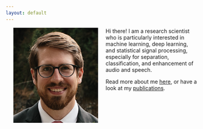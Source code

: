 ```yaml
---
layout: default
---
```


<img align="left" src="assets/scott_portrait1.png" hspace="20">

Hi there! I am a research scientist who is particularly interested in machine learning, deep learning, and statistical signal processing, especially for separation, classification, and enhancement of audio and speech.

Read more about me [here](/about/), or have a look at my [publications](/publications/).
